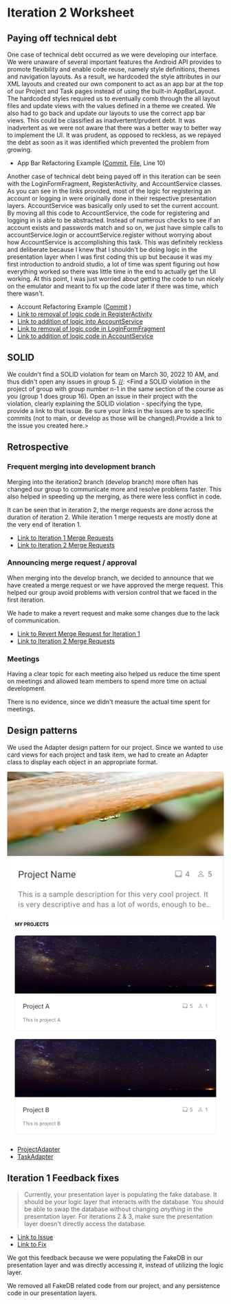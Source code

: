 Iteration 2 Worksheet
=====================

## Paying off technical debt
[//]: <Show two instances of your group paying off technical debt. For these two instances:Explain how your are paying off the technical debt.Show commits, links to lines in your commit where you paid off technical debt.Classify the debt, and justify why you chose that classification with 1-3 sentences.>

One case of technical debt occurred as we were developing our interface. We were unaware of several important features the Android API provides to promote flexibility and enable code reuse, namely style definitions, themes and navigation layouts. As a result, we hardcoded the style attributes in our XML layouts and created our own component to act as an app bar at the top of our Project and Task pages instead of using the built-in AppBarLayout. The hardcoded styles required us to eventually comb through the all layout files and update views with the values defined in a theme we created. We also had to go back and update our layouts to use the correct app bar views. This could be classified as inadvertent/prudent debt. It was inadvertent as we were not aware that there was a better way to better way to implement the UI. It was prudent, as opposed to reckless, as we repayed the debt as soon as it was identified which prevented the problem from growing.

* App Bar Refactoring Example ([Commit](https://code.cs.umanitoba.ca/winter-2022-a01/group-6/promise/-/commit/3e85274b2fac956d4dd209cc29d60ffc75d9c59b#6f5ced1d71e320e9004287a2aacbbc444612dfc5), [File](https://code.cs.umanitoba.ca/winter-2022-a01/group-6/promise/-/blob/3e85274b2fac956d4dd209cc29d60ffc75d9c59b/app/src/main/res/layout/activity_task.xml), Line 10)

Another case of technical debt being payed off in this iteration can be seen with the LoginFormFragment, RegisterActivity, and AccountService classes. As you can see in the links provided, most of the logic for registering an account or logging in were originally done in their respective presentation layers. AccountService was basically only used to set the current account. By moving all this code to AccountService, the code for registering and logging in is able to be abstracted. Instead of numerous checks to see if an account exists and passwords match and so on, we just have simple calls to accountService.login or accountService.register without worrying about how AccountService is accomplishing this task. This was definitely reckless and deliberate because I knew that I shouldn't be doing logic in the presentation layer when I was first coding this up but because it was my first introduction to android studio, a lot of time was spent figuring out how everything worked so there was little time in the end to actually get the UI working. At this point, I was just worried about getting the code to run nicely on the emulator and meant to fix up the code later if there was time, which there wasn't.

* Account Refactoring Example ([Commit](https://code.cs.umanitoba.ca/winter-2022-a01/group-6/promise/-/commit/88ad326b445f2a21926a182c4dc23665593504df) )
* [Link to removal of logic code in RegisterActivity](https://code.cs.umanitoba.ca/winter-2022-a01/group-6/promise/-/commit/88ad326b445f2a21926a182c4dc23665593504df#b427ea31be914fcebd82e2f99c6c40256182573f_49_53)
* [Link to addition of logic into AccountService](https://code.cs.umanitoba.ca/winter-2022-a01/group-6/promise/-/commit/88ad326b445f2a21926a182c4dc23665593504df#88c7a63d9e1180ee787a45f057572059d1c899e4_60_75)
* [Link to removal of logic code in LoginFormFragment](https://code.cs.umanitoba.ca/winter-2022-a01/group-6/promise/-/commit/88ad326b445f2a21926a182c4dc23665593504df#4f568b6662e0d9a91f9a45cf0bd9ed6d24f4dd1e_46_44)
* [Link to addition of logic code in AccountService](https://code.cs.umanitoba.ca/winter-2022-a01/group-6/promise/-/commit/88ad326b445f2a21926a182c4dc23665593504df#88c7a63d9e1180ee787a45f057572059d1c899e4_84_106)

## SOLID
We couldn't find a SOLID violation for team  on March 30, 2022 10 AM, and thus didn't open any issues in group 5.
[//]: <Find a SOLID violation in the project of group with group number n-1 in the same section of the course as you (group 1 does group 16). Open an issue in their project with the violation, clearly explaining the SOLID violation - specifying the type, provide a link to that issue. Be sure your links in the issues are to specific commits (not to main, or develop as those will be changed).Provide a link to the issue you created here.>


## Retrospective

### Frequent merging into development branch
Merging into the iteration2 branch (develop branch) more often has changed our group to communicate more and resolve problems faster. This also helped in speeding up the merging, as there were less conflict in code. 

It can be seen that in iteration 2, the merge requests are done across the duration of iteration 2. While iteration 1 merge requests are mostly done at the very end of iteration 1.
* [Link to Iteration 1 Merge Requests](https://code.cs.umanitoba.ca/winter-2022-a01/group-6/promise/-/merge_requests?scope=all&state=merged&target_branch=iteration1)
* [Link to Iteration 2 Merge Requests](https://code.cs.umanitoba.ca/winter-2022-a01/group-6/promise/-/merge_requests?scope=all&state=merged&target_branch=iteration2)

### Announcing merge request / approval
When merging into the develop branch, we decided to announce that we have created a merge request or we have approved the merge request. This helped our group avoid problems with version control that we faced in the first iteration.

We hade to make a revert request and make some changes due to the lack of communication.
* [Link to Revert Merge Request for Iteration 1](https://code.cs.umanitoba.ca/winter-2022-a01/group-6/promise/-/merge_requests/19)
* [Link to Iteration 2 Merge Requests](https://code.cs.umanitoba.ca/winter-2022-a01/group-6/promise/-/merge_requests?scope=all&state=merged&target_branch=iteration2)

### Meetings
Having a clear topic for each meeting also helped us reduce the time spent on meetings and allowed team members to spend more time on actual development.

There is no evidence, since we didn't measure the actual time spent for meetings.


## Design patterns
We used the Adapter design pattern for our project. Since we wanted to use card views for each project and task item, we had to create an Adapter class to display each object in an appropriate format.

![Project Card Template](./images/card_template.png)
![Project Card Usage](./images/card_usage.png)

 * [ProjectAdapter](https://code.cs.umanitoba.ca/winter-2022-a01/group-6/promise/-/blob/Iteration-1/app/src/main/java/comp3350/group6/promise/util/ProjectAdapter.java)
 * [TaskAdapter](https://code.cs.umanitoba.ca/winter-2022-a01/group-6/promise/-/blob/Iteration-1/app/src/main/java/comp3350/group6/promise/util/TaskAdapter.java)


## Iteration 1 Feedback fixes
> Currently, your presentation layer is populating the fake database.  It should be your logic layer that interacts with the database. You should be able to swap the database without changing *anything* in the presentation layer.  For iterations 2 & 3, make sure the presentation layer doesn't directly access the database.

* [Link to Issue](https://code.cs.umanitoba.ca/winter-2022-a01/group-6/promise/-/issues/42)
* [Link to Fix](https://code.cs.umanitoba.ca/winter-2022-a01/group-6/promise/-/commit/2ddabf1a1af5d024c6f7879a337f7d5be4dcfddb#5b740e82b8a7b4acb6d5a88be98966a2e8264f9c)

We got this feedback because we were populating the FakeDB in our presentation layer and was directly accessing it, instead of utilizing the logic layer. 

We removed all FakeDB related code from our project, and any persistence code in our presentation layers.
